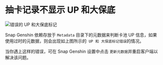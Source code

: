# 抽卡记录不显示 UP 和大保底

![错误的 UP 和大保底标记](https://image.snapgenshin.com/imgs/2022/07/13/53578c0ca1200b05.png)

Snap Genshin 依赖存放于 `Metadata` 目录下的元数据来判断卡池 UP 信息，如果使用过时的元数据，则会出现如上图所示的` UP 和 大保底标记错误`的情况。

当你遇上这样的错误，可在 Snap Genshin 设置中点击 `更新元数据`并重启客户端以解决该问题。